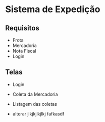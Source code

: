 # Sistema de Expedição

## Requisitos

- Frota
- Mercadoria
- Nota Fiscal
- Login

## Telas

- Login
- Coleta da Mercadoria
- Listagem das coletas

- alterar
jlkjkjlkjlkj
fafkasdf
